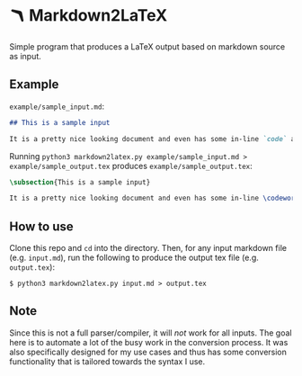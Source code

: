 # 🪃 Markdown2LaTeX

Simple program that produces a LaTeX output based on markdown source as input.


## Example 

`example/sample_input.md`: 
```markdown
## This is a sample input

It is a pretty nice looking document and even has some in-line `code` as well as **bold** characters! 
```
Running `python3 markdown2latex.py example/sample_input.md > example/sample_output.tex` produces `example/sample_output.tex`: 
```latex
\subsection{This is a sample input}

It is a pretty nice looking document and even has some in-line \codeword{code} as well as \textbf{bold} characters!
```

## How to use 

Clone this repo and `cd` into the directory. Then, for any input markdown file (e.g. `input.md`), run the following to produce the output tex file (e.g. `output.tex`):  
```
$ python3 markdown2latex.py input.md > output.tex 
```

## Note 

Since this is not a full parser/compiler, it will *not* work for all inputs. The goal here is to automate a lot of the busy work in the conversion process. It was also specifically designed for my use cases and thus has some conversion functionality that is tailored towards the syntax I use. 